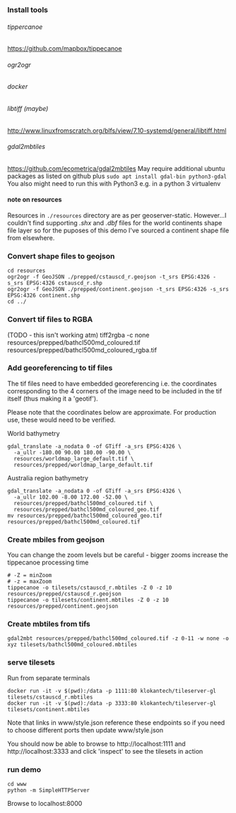 
### Install tools
###### tippercanoe 
https://github.com/mapbox/tippecanoe
###### ogr2ogr
###### docker
###### libtiff (maybe)
http://www.linuxfromscratch.org/blfs/view/7.10-systemd/general/libtiff.html

###### gdal2mbtiles
https://github.com/ecometrica/gdal2mbtiles
May require additional ubuntu packages as listed on github plus `sudo apt install gdal-bin python3-gdal` 
You also might need to run this with Python3 e.g. in a python 3 virtualenv


#### note on resources

Resources in `./resources` directory are as per geoserver-static. However...I couldn't find supporting _.shx_ and _.dbf_ files for the world continents shape file layer so for the puposes of this demo I've sourced a continent shape file from elsewhere.

### Convert shape files to geojson 
```
cd resources
ogr2ogr -f GeoJSON ./prepped/cstauscd_r.geojson -t_srs EPSG:4326 -s_srs EPSG:4326 cstauscd_r.shp 
ogr2ogr -f GeoJSON ./prepped/continent.geojson -t_srs EPSG:4326 -s_srs EPSG:4326 continent.shp
cd ../
```
### Convert tif files to RGBA 

(TODO - this isn't working atm)
tiff2rgba -c none resources/prepped/bathcl500md_coloured.tif resources/prepped/bathcl500md_coloured_rgba.tif


### Add georeferencing to tif files

The tif files need to have embedded georeferencing i.e. the coordinates corresponding to the 4 corners of the image need to be included in the tif itself (thus making it a 'geotif').

Please note that the coordinates below are approximate. For production use, these would need to be verified.

World bathymetry
```
gdal_translate -a_nodata 0 -of GTiff -a_srs EPSG:4326 \
  -a_ullr -180.00 90.00 180.00 -90.00 \
  resources/worldmap_large_default.tif \
  resources/prepped/worldmap_large_default.tif
```

Australia region bathymetry
```
gdal_translate -a_nodata 0 -of GTiff -a_srs EPSG:4326 \
  -a_ullr 102.00 -8.00 172.00 -52.00 \
  resources/prepped/bathcl500md_coloured.tif \
  resources/prepped/bathcl500md_coloured_geo.tif
mv resources/prepped/bathcl500md_coloured_geo.tif resources/prepped/bathcl500md_coloured.tif
```

### Create mbiles from geojson

You can change the zoom levels but be careful - bigger zooms increase the tippecanoe processing time
```
# -Z = minZoom
# -z = maxZoom 
tippecanoe -o tilesets/cstauscd_r.mbtiles -Z 0 -z 10 resources/prepped/cstauscd_r.geojson
tippecanoe -o tilesets/continent.mbtiles -Z 0 -z 10 resources/prepped/continent.geojson
```
### Create mbtiles from tifs
```
gdal2mbt resources/prepped/bathcl500md_coloured.tif -z 0-11 -w none -o xyz tilesets/bathcl500md_coloured.mbtiles
```

### serve tilesets 

Run from separate terminals
```
docker run -it -v $(pwd):/data -p 1111:80 klokantech/tileserver-gl tilesets/cstauscd_r.mbtiles
docker run -it -v $(pwd):/data -p 3333:80 klokantech/tileserver-gl tilesets/continent.mbtiles
```

Note that links in www/style.json reference these endpoints so if you need to choose different ports then update www/style.json

You should now be able to browse to http://localhost:1111 and http://localhost:3333 and click 'inspect' to see the tilesets in action

### run demo
```
cd www
python -m SimpleHTTPServer
```
Browse to localhost:8000
